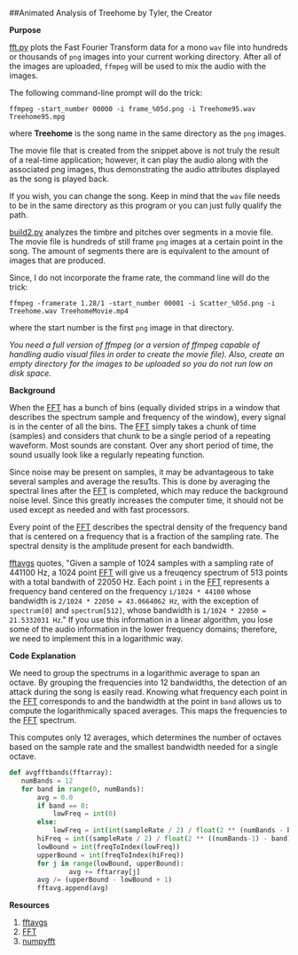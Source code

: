 ##Animated Analysis of Treehome by Tyler, the Creator

**Purpose**

[fft.py] plots the Fast Fourier Transform data for a mono ```wav``` file into hundreds
or thousands of ```png``` images into your current working directory. After all of the
images are uploaded, ```ffmpeg``` will be used to mix the audio with the images. 

The following command-line prompt will do the trick:
```
ffmpeg -start_number 00000 -i frame_%05d.png -i Treehome95.wav Treehome95.mpg
```
where **Treehome** is the song name in the same directory as the ```png``` images.

The movie file that is created from the snippet above is not truly the result of a 
real-time application; however, it can play the audio along with the associated png 
images, thus demonstrating the audio attributes displayed as the song is played back. 

If you wish, you can change the song. Keep in mind that the ```wav``` file needs to be
in the same directory as this program or you can just fully qualify the path.


[build2.py] analyzes the timbre and pitches over segments in a movie file. The movie file
is hundreds of still frame ```png``` images at a certain point in the song. The amount of
segments there are is equivalent to the amount of images that are produced. 

Since, I do not incorporate the frame rate, the command line will do the trick:
```
ffmpeg -framerate 1.28/1 -start_number 00001 -i Scatter_%05d.png -i Treehome.wav TreehomeMovie.mp4
```
where the start number is the first ```png``` image in that directory.


*You need a full version of ffmpeg (or a version of ffmpeg capable of handling audio 
visual files in order to create the movie file). Also, create an empty directory for
the images to be uploaded so you do not run low on disk space.*

**Background**

When the [FFT] has a bunch of bins (equally divided strips in a window that describes the spectrum sample and frequency of the window), every signal is in the center of all the bins. The [FFT] simply takes a chunk of time (samples) and considers that chunk to be a single period of a repeating waveform. Most sounds are constant. Over any short period of time, the sound usually look like a regularly repeating function.

Since noise may be present on samples, it may be advantageous to take several samples and average the resu1ts. This is done by averaging the spectral lines after the [FFT] is completed, which may reduce the background noise level. Since this greatly increases the computer time, it should not be used except as needed and with fast processors.

Every point of the [FFT] describes the spectral density of the frequency band that is centered
on a frequency that is a fraction of the sampling rate. The spectral density is the amplitude
present for each bandwidth. 

[fftavgs] quotes, "Given a sample of 1024 samples with a sampling rate of 441100 Hz, a 1024 point [FFT] will give
us a freuqency spectrum of 513 points with a total bandwith of 22050 Hz. Each point ```i``` in the
[FFT] represents a frequency band centered on the frequency ```i/1024 * 44100``` whose bandwidth is 
```2/1024 * 22050 = 43.0664062 Hz```, with the exception of ```spectrum[0]``` and ```spectrum[512]```,
whose bandwidth is ```1/1024 * 22050 = 21.5332031 Hz```." If you use this information in a linear algorithm,
you lose some of the audio information in the lower frequency domains; therefore, we need to implement
this in a logarithmic way.

**Code Explanation**

We need to group the spectrums in a logarithmic average to span an octave. By grouping the frequencies
into 12 bandwidths, the detection of an attack during the song is easily read. Knowing what frequency 
each point in the [FFT] corresponds to and the bandwidth at the point in ```band``` allows
us to compute the logarithmically spaced averages. This maps the frequencies to the [FFT] spectrum.

This computes only 12 averages, which determines the number of octaves based on the sample rate and the 
smallest bandwidth needed for a single octave.

 ```python
def avgfftbands(fftarray):
    numBands = 12
    for band in range(0, numBands):
        avg = 0.0
        if band == 0:
            lowFreq = int(0)
        else:
            lowFreq = int(int(sampleRate / 2) / float(2 ** (numBands - band)))		  
        hiFreq = int((sampleRate / 2) / float(2 ** ((numBands-1) - band)))
        lowBound = int(freqToIndex(lowFreq))
        upperBound = int(freqToIndex(hiFreq))
        for j in range(lowBound, upperBound):
                avg += fftarray[j]			
        avg /= (upperBound - lowBound + 1)
        fftavg.append(avg)
 ```

**Resources**

1. [fftavgs]
2. [FFT]
3. [numpyfft]

[numpyfft]: http://docs.scipy.org/doc/numpy/reference/generated/numpy.fft.fft.html
[fftavgs]: http://code.compartmental.net/2007/03/21/fft-averages/comment-page-1/
[FFT]: https://www.youtube.com/watch?v=tqcZrPMi4nk
[fft.py]: https://github.com/JoePaxton/ResearchModule3/blob/master/fft.py
[build2.py]: https://github.com/JoePaxton/ResearchModule3/blob/master/build2.py
